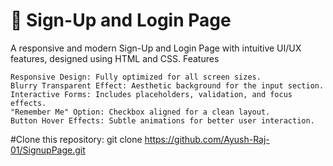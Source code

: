 # 🚀 Sign-Up and Login Page

A responsive and modern Sign-Up and Login Page with intuitive UI/UX features, designed using HTML and CSS.
Features

    Responsive Design: Fully optimized for all screen sizes.
    Blurry Transparent Effect: Aesthetic background for the input section.
    Interactive Forms: Includes placeholders, validation, and focus effects.
    "Remember Me" Option: Checkbox aligned for a clean layout.
    Button Hover Effects: Subtle animations for better user interaction.
#Clone this repository:
git clone https://github.com/Ayush-Raj-01/SignupPage.git
